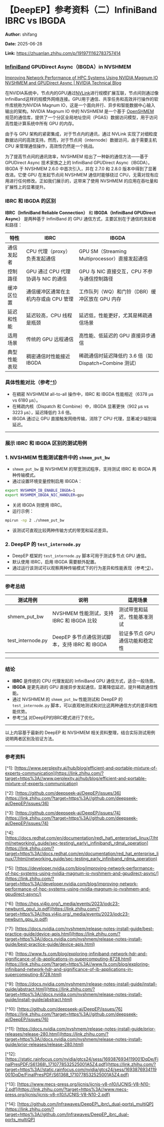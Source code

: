 # 【DeepEP】参考资料（二）InfiniBand IBRC vs IBGDA

**Author:** shifang

**Date:** 2025-06-28

**Link:** https://zhuanlan.zhihu.com/p/1919711162783757414

### [InfiniBand](https://zhida.zhihu.com/search?content_id=259365690&content_type=Article&match_order=1&q=InfiniBand&zhida_source=entity) GPUDirect Async（IBGDA）in NVSHMEM

[Improving Network Performance of HPC Systems Using NVIDIA Magnum IO NVSHMEM and GPUDirect Async | NVIDIA Technical Blog](https://link.zhihu.com/?target=https%3A//developer.nvidia.com/blog/improving-network-performance-of-hpc-systems-using-nvidia-magnum-io-nvshmem-and-gpudirect-async/)

在NVIDIA系统中，节点内的GPU通过[NVLink](https://zhida.zhihu.com/search?content_id=259365690&content_type=Article&match_order=1&q=NVLink&zhida_source=entity)进行规模扩展互联，节点间则通过像InfiniBand这样的规模外网络连接。GPU用于通信、共享任务和高效并行操作的软件库统称为NVIDIA Magnum IO，这是一个面向并行、异步和智能数据中心输入输出的架构。NVIDIA Magnum IO 中的 NVSHMEM 是一个基于 [OpenSHMEM](https://zhida.zhihu.com/search?content_id=259365690&content_type=Article&match_order=1&q=OpenSHMEM&zhida_source=entity) 规范的通信库，提供了一个分区全局地址空间（PGAS）数据访问模型，用于访问高性能计算系统中所有 GPU 的内存。

由于与 GPU 架构的紧密集成，对于节点内的通讯，通过 NVLink 实现了对细粒度数据访问的高效支持。然而，对于节点间（internode）数据访问，由于需要主机 CPU 来管理通信操作，高效性仍然是一个挑战。

为了提高节点间的通讯效率，NVSHMEM 给出了一种新的通信方法——基于 GPUDirect Async 技术家族之上的 InfiniBand GPUDirect Async（IBGDA）。IBGDA 于 NVSHMEM 2.6.0 中首次引入，并在 2.7.0 和 2.8.0 版本中得到了显著改进。它使 GPU 在发起节点间 NVSHMEM 通信时能够绕过 CPU，无需对现有应用进行任何修改。正如我们展示的，这带来了使用 NVSHMEM 的应用在吞吐量和扩展性上的显著提升。

### IBRC 和 IBGDA 的区别

**IBRC（InfiniBand Reliable Connection）** 和 **IBGDA（InfiniBand GPUDirect Async）** 是两种基于 InfiniBand 的 GPU 通信方式，主要区别在于通信的发起者和路径：

| 特性 | IBRC | IBGDA |
| --- | --- | --- |
| 通信发起者 | CPU 代理（proxy）负责发起通信 | GPU SM（Streaming Multiprocessor）直接发起通信 |
| 控制路径 | GPU 通过 CPU 代理协调与 NIC 的通信 | GPU 与 NIC 直接交互，CPU 不参与通信控制路径 |
| 缓冲区位置 | 通信缓冲区通常在主机内存或由 CPU 管理 | 工作队列（WQ）和门铃（DBR）缓冲区放在 GPU 内存 |
| 延迟和性能 | 延迟较高，CPU 线程是瓶颈 | 延迟低，性能更好，尤其是稀疏通信场景 |
| 适用场景 | 传统的 GPU 远程通信 | 高性能、低延迟的 GPU 直接异步通信 |
| 典型性能表现 | 稠密通信时性能接近 IBGDA | 稀疏通信时延迟降低约 3.6 倍（如 Dispatch+Combine 测试） |

### 具体性能对比（参考[^1](https://link.zhihu.com/?target=https%3A//www.perplexity.ai/hub/blog/efficient-and-portable-mixture-of-experts-communication)）

-   在稠密 NVSHMEM all-to-all 操作中，IBRC 和 IBGDA 性能相近（6378 µs vs 6180 µs）。
-   在稀疏内核（Dispatch 和 Combine）中，IBGDA 显著更快（902 µs vs 3223 µs），延迟降低约 3.6 倍。
-   IBGDA 通过让 GPU 直接触发网络传输，消除了 CPU 代理，显著减少端到端延迟。

* * *

### 展示 IBRC 和 IBGDA 区别的测试用例

### 1\. NVSHMEM 性能测试套件中的 `shmem_put_bw`

-   `shmem_put_bw` 是 NVSHMEM 的带宽测试程序，支持测试 IBRC 和 IBGDA 两种传输模式。
-   通过设置环境变量控制启用 IBGDA：

```bash
export NVSHMEM_IB_ENABLE_IBGDA=1
export NVSHMEM_IBGDA_NIC_HANDLER=gpu
```

-   关闭 IBGDA 则使用 IBRC。
-   运行示例：

```bash
mpirun -np 2 ./shmem_put_bw
```

-   该测试可直观比较两种传输方式的带宽和延迟差异。

### 2\. DeepEP 的 `test_internode.py`

-   DeepEP 框架的 `test_internode.py` 脚本可用于测试多节点 GPU 通信。
-   默认使用 IBRC，启用 IBGDA 需要额外配置。
-   通过运行该测试可以观察两种传输模式下的行为差异和性能表现（参考[^2](https://link.zhihu.com/?target=https%3A//github.com/deepseek-ai/DeepEP/issues/74)）。

* * *

### 参考总结

| 测试用例 | 说明 | 适用场景 |
| --- | --- | --- |
| shmem_put_bw | NVSHMEM 性能测试，支持 IBRC 和 IBGDA 比较 | 测试带宽和延迟，性能基准测试 |
| test_internode.py | DeepEP 多节点通信测试脚本，支持 IBRC 和 IBGDA | 验证多节点 GPU 通信功能和稳定性 |

* * *

### 结论

-   **IBRC** 是传统的 CPU 代理发起的 InfiniBand GPU 通信方式，适合一般场景。
-   **IBGDA** 是更先进的 GPU 直接异步发起通信，显著降低延迟，提升稀疏通信性能。
-   通过 NVSHMEM 的 `shmem_put_bw` 性能测试和 DeepEP 的 `test_internode.py` 脚本，可以直观地测试和对比这两种通信方式的差异和性能优势。
-   参考[^14](https://link.zhihu.com/?target=https%3A//github.com/Infrawaves/DeepEP_ibrc_dual-ports_multiQP) 对DeepEP的IBRC模式进行了优化。

* * *

以上内容基于最新的 DeepEP 和 NVSHMEM 相关资料整理，结合实际测试用例说明两者区别及验证方法。

* * *

### 参考资料

  
  
\[^1\]: [https://www.perplexity.ai/hub/blog/efficient-and-portable-mixture-of-experts-communication](https://link.zhihu.com/?target=https%3A//www.perplexity.ai/hub/blog/efficient-and-portable-mixture-of-experts-communication)  
  
\[^2\]: [https://github.com/deepseek-ai/DeepEP/issues/36](https://link.zhihu.com/?target=https%3A//github.com/deepseek-ai/DeepEP/issues/36)  
  
\[^3\]: [https://github.com/deepseek-ai/DeepEP/issues/74](https://link.zhihu.com/?target=https%3A//github.com/deepseek-ai/DeepEP/issues/74)  
  
\[^4\]: [https://docs.redhat.com/en/documentation/red\_hat\_enterprise\_linux/7/html/networking\_guide/sec-testing\_early\_infiniband\_rdma\_operation](https://link.zhihu.com/?target=https%3A//docs.redhat.com/en/documentation/red_hat_enterprise_linux/7/html/networking_guide/sec-testing_early_infiniband_rdma_operation)  
  
\[^5\]: [https://developer.nvidia.com/blog/improving-network-performance-of-hpc-systems-using-nvidia-magnum-io-nvshmem-and-gpudirect-async/](https://link.zhihu.com/?target=https%3A//developer.nvidia.com/blog/improving-network-performance-of-hpc-systems-using-nvidia-magnum-io-nvshmem-and-gpudirect-async/)  
  
\[^6\]: [https://hps.vi4io.org/\_media/events/2023/iodc23-newburn\_gpu\_io.pdf](https://link.zhihu.com/?target=https%3A//hps.vi4io.org/_media/events/2023/iodc23-newburn_gpu_io.pdf)  
  
\[^7\]: [https://docs.nvidia.com/nvshmem/release-notes-install-guide/best-practice-guide/device-apis.html](https://link.zhihu.com/?target=https%3A//docs.nvidia.com/nvshmem/release-notes-install-guide/best-practice-guide/device-apis.html)  
  
\[^8\]: [https://www.fs.com/blog/exploring-infiniband-network-hdr-and-significance-of-ib-applications-in-supercomputing-8728.html](https://link.zhihu.com/?target=https%3A//www.fs.com/blog/exploring-infiniband-network-hdr-and-significance-of-ib-applications-in-supercomputing-8728.html)  
  
\[^9\]: [https://docs.nvidia.com/nvshmem/release-notes-install-guide/install-guide/abstract.html](https://link.zhihu.com/?target=https%3A//docs.nvidia.com/nvshmem/release-notes-install-guide/install-guide/abstract.html)  
  
\[^10\]: [https://github.com/deepseek-ai/DeepEP/issues/76](https://link.zhihu.com/?target=https%3A//github.com/deepseek-ai/DeepEP/issues/76)  
  
\[^11\]: [https://docs.nvidia.com/nvshmem/release-notes-install-guide/prior-releases/release-280.html](https://link.zhihu.com/?target=https%3A//docs.nvidia.com/nvshmem/release-notes-install-guide/prior-releases/release-280.html)  
  
\[^12\]: [https://static.rainfocus.com/nvidia/gtcs24/sess/1693876934119001DqDe/FinalPresPDF/S61368\_1710778532525001A5Z4.pdf](https://link.zhihu.com/?target=https%3A//static.rainfocus.com/nvidia/gtcs24/sess/1693876934119001DqDe/FinalPresPDF/S61368_1710778532525001A5Z4.pdf)  
  
\[^13\]: [https://www.mecs-press.org/ijcnis/ijcnis-v8-n10/IJCNIS-V8-N10-2.pdf](https://link.zhihu.com/?target=https%3A//www.mecs-press.org/ijcnis/ijcnis-v8-n10/IJCNIS-V8-N10-2.pdf)  
  
\[^14\]: [https://github.com/Infrawaves/DeepEP\_ibrc\_dual-ports\_multiQP](https://link.zhihu.com/?target=https%3A//github.com/Infrawaves/DeepEP_ibrc_dual-ports_multiQP)